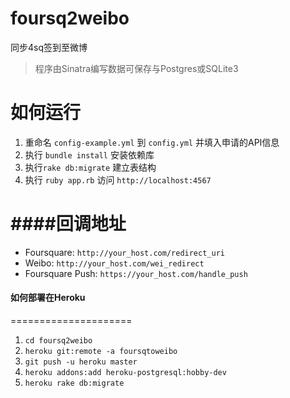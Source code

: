 foursq2weibo
============

同步4sq签到至微博

> 程序由Sinatra编写数据可保存与Postgres或SQLite3

如何运行
========

1. 重命名 `config-example.yml` 到 `config.yml` 并填入申请的API信息
2. 执行 `bundle install` 安装依赖库
3. 执行`rake db:migrate` 建立表结构
4. 执行 `ruby app.rb` 访问 `http://localhost:4567`

####回调地址
============

* Foursquare: `http://your_host.com/redirect_uri`
* Weibo: `http://your_host.com/wei_redirect`
* Foursquare Push: `https://your_host.com/handle_push`

#### 如何部署在Heroku
=====================

1. `cd foursq2weibo`
2. `heroku git:remote -a foursqtoweibo`
3. `git push -u heroku master`
4. `heroku addons:add heroku-postgresql:hobby-dev`
5. `heroku rake db:migrate`
